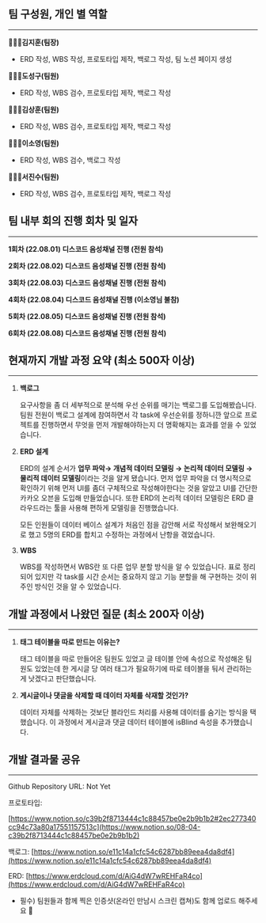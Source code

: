 ## 팀 구성원, 개인 별 역할

---

**🙋🏻‍♂️김지훈(팀장)**

- ERD 작성, WBS 작성, 프로토타입 제작, 백로그 작성, 팀 노션 페이지 생성

**🙋🏻‍♂️도성구(팀원)**

- ERD 작성, WBS 검수, 프로토타입 제작, 백로그 작성

**🙋🏻‍♂️김상훈(팀원)**

- ERD 작성, WBS 검수, 프로토타입 제작, 백로그 작성

**🙋🏻‍♀️이소영(팀원)**

- ERD 작성, WBS 검수, 백로그 작성

**🙋🏻‍♂️서진수(팀원)**

- ERD 작성, WBS 검수, 프로토타입 제작, 백로그 작성

## 팀 내부 회의 진행 회차 및 일자

---

**1회차 (22.08.01) 디스코드 음성채널 진행 (전원 참석)**

**2회차 (22.08.02) 디스코드 음성채널 진행 (전원 참석)**

**3회차 (22.08.03) 디스코드 음성채널 진행 (전원 참석)**

**4회차 (22.08.04) 디스코드 음성채널 진행 (이소영님 불참)**

**5회차 (22.08.05) 디스코드 음성채널 진행 (전원 참석)**

**6회차 (22.08.08) 디스코드 음성채널 진행 (전원 참석)**

## 현재까지 개발 과정 요약 (최소 500자 이상)

---

1. **백로그**
    
    요구사항을 좀 더 세부적으로 분석해 우선 순위를 매기는 백로그를 도입해봤습니다. 팀원 전원이 백로그 설계에 참여하면서 각 task에 우선순위를 정하니깐 앞으로 프로젝트를 진행하면서 무엇을 먼저 개발해야하는지 더 명확해지는 효과를 얻을 수 있었습니다.
    
2. **ERD 설계**
    
    ERD의 설계 순서가 **업무 파악→ 개념적 데이터 모델링 → 논리적 데이터 모델링 → 물리적 데이터 모델링**이라는 것을 알게 됐습니다. 먼저 업무 파악을 더 명시적으로 확인하기 위해 먼저 UI를 좀더 구체적으로 작성해야한다는 것을 알았고 UI를 간단한 카카오 오븐을 도입해 만들었습니다. 또한 ERD의 논리적 데이터 모델링은 ERD 클라우드라는 툴을 사용해 편하게 모델링을 진행했습니다.
    
    모든 인원들이 데이터 베이스 설계가 처음인 점을 감안해 서로 작성해서 보완해오기로 했고 5명의 ERD를 합치고 수정하는 과정에서 난항을 겪었습니다.
    
3. **WBS**
    
    WBS를 작성하면서 WBS란 또 다른 업무 분할 방식을 알 수 있었습니다. 표로 정리되어 있지만 각 task를 시간 순서는 중요하지 않고 기능 분할을 해 구현하는 것이 위주인 방식인 것을 알 수 있었습니다.
    

## 개발 과정에서 나왔던 질문 (최소 200자 이상)

---

1. **태그 테이블을 따로 만드는 이유는?**
    
    태그 테이블을 따로 만들어온 팀원도 있었고 글 테이블 안에 속성으로 작성해온 팀원도 있었는데 한 게시글 당 여러 태그가 필요하기에 따로 테이블을 둬서 관리하는게 낫겠다고 판단했습니다.
    
2. **게시글이나 댓글을 삭제할 때 데이터 자체를 삭재할 것인가?**
    
    데이터 자체를 삭제하는 것보단 블라인드 처리를 사용해 데이터를 숨기는 방식을 택했습니다. 이 과정에서 게시글과 댓글 데이터 테이블에 isBlind 속성을 추가했습니다.
    

## 개발 결과물 공유

---

Github Repository URL: Not Yet

프로토타입: 

[https://www.notion.so/c39b2f8713444c1c88457be0e2b9b1b2#2ec277340cc94c73a80a17551157513c](https://www.notion.so/08-04-c39b2f8713444c1c88457be0e2b9b1b2)

백로그: [https://www.notion.so/e11c14a1cfc54c6287bb89eea4da8df4](https://www.notion.so/e11c14a1cfc54c6287bb89eea4da8df4)

ERD: [https://www.erdcloud.com/d/AiG4dW7wREHFaR4co](https://www.erdcloud.com/d/AiG4dW7wREHFaR4co)

- 필수) 팀원들과 함께 찍은 인증샷(온라인 만남시 스크린 캡쳐)도 함께 업로드 해주세요 🙂